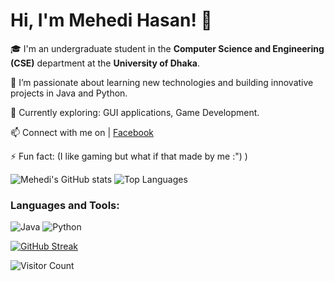 # Hi, I'm Mehedi Hasan! 👋

🎓 I'm an undergraduate student in the **Computer Science and Engineering (CSE)** department at the **University of Dhaka**.

🌱 I’m passionate about learning new technologies and building innovative projects in Java and Python.

🔭 Currently exploring: GUI applications, Game Development.

📫 Connect with me on | [Facebook](https://www.facebook.com/profile.php?id=100066649462473)

⚡ Fun fact: (I like gaming but what if that made by me :") )

![Mehedi's GitHub stats](https://github-readme-stats.vercel.app/api?username=mh-MeHeDii&show_icons=true&theme=radical)
![Top Languages](https://github-readme-stats.vercel.app/api/top-langs/?username=mh-MeHeDii&layout=compact&theme=radical)

### Languages and Tools:
![Java](https://img.shields.io/badge/Java-007396?style=flat&logo=java&logoColor=white)
![Python](https://img.shields.io/badge/Python-3776AB?style=flat&logo=python&logoColor=white)

[![GitHub Streak](https://github-readme-streak-stats.herokuapp.com/?user=mh-MeHeDii&theme=dark)](https://git.io/streak-stats)

![Visitor Count](https://visitor-badge.glitch.me/badge?page_id=mh-MeHeDii.mh-MeHeDii)

<!--
**mh-MeHeDii/mh-MeHeDii** is a ✨ _special_ ✨ repository because its `README.md` (this file) appears on your GitHub profile.

Here are some ideas to get you started:

- 🔭 I’m currently working on ...
- 🌱 I’m currently learning ...
- 👯 I’m looking to collaborate on ...
- 🤔 I’m looking for help with ...
- 💬 Ask me about ...
- 📫 How to reach me: ...
- 😄 Pronouns: ...
- ⚡ Fun fact: ...
-->
